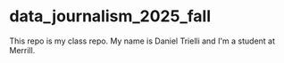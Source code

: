 # data_journalism_2025_fall

This repo is my class repo. My name is Daniel Trielli and I'm a student at Merrill.